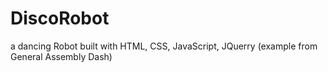 # DiscoRobot
a dancing Robot built with HTML, CSS, JavaScript, JQuerry (example from General Assembly Dash) 
